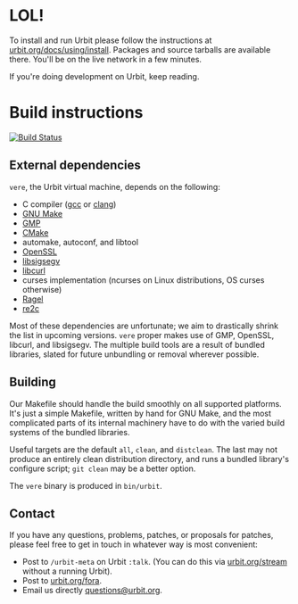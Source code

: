 # LOL!

To install and run Urbit please follow the instructions at
[urbit.org/docs/using/install](http://urbit.org/docs/using/install).  Packages
and source tarballs are available there. You'll be on the live network in a few
minutes.

If you're doing development on Urbit, keep reading.

# Build instructions

[![Build Status](https://travis-ci.org/urbit/urbit.svg?branch=maint-0.4)](https://travis-ci.org/urbit/urbit)

## External dependencies

`vere`, the Urbit virtual machine, depends on the following:

- C compiler ([gcc](https://gcc.gnu.org) or [clang](http://clang.llvm.org))
- [GNU Make](https://www.gnu.org/software/make/)
- [GMP](https://gmplib.org)
- [CMake](https://cmake.org)
- automake, autoconf, and libtool
- [OpenSSL](https://www.openssl.org)
- [libsigsegv](https://www.gnu.org/software/libsigsegv/)
- [libcurl](https://curl.haxx.se/libcurl/)
- curses implementation (ncurses on Linux distributions, OS curses otherwise)
- [Ragel](https://www.colm.net/open-source/ragel/)
- [re2c](http://re2c.org)

Most of these dependencies are unfortunate; we aim to drastically shrink the
list in upcoming versions. `vere` proper makes use of GMP, OpenSSL, libcurl, and
libsigsegv. The multiple build tools are a result of bundled libraries, slated
for future unbundling or removal wherever possible.

## Building

Our Makefile should handle the build smoothly on all supported platforms. It's
just a simple Makefile, written by hand for GNU Make, and the most complicated
parts of its internal machinery have to do with the varied build systems of the
bundled libraries.

Useful targets are the default `all`, `clean`, and `distclean`. The last may not
produce an entirely clean distribution directory, and runs a bundled library's
configure script; `git clean` may be a better option.

The `vere` binary is produced in `bin/urbit`.

## Contact

If you have any questions, problems, patches, or proposals for patches, please
feel free to get in touch in whatever way is most convenient:

- Post to `/urbit-meta` on Urbit `:talk`.  (You can do this via
[urbit.org/stream](https://urbit.org/stream) without a running Urbit).
- Post to [urbit.org/fora](https://urbit.org/fora/).
- Email us directly [questions@urbit.org](mailto:questions@urbit.org).  
